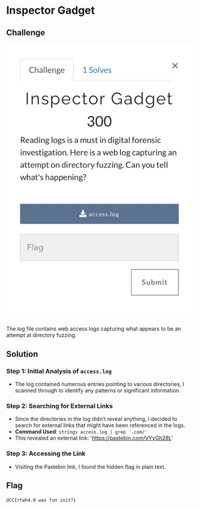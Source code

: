 # Inspector Gadget

## Challenge

<p align= "center">
  <img src = "https://github.com/batricha/CTF-Writeups/blob/main/RTWH4.0/Forensics/inspector1.jpeg" alt="Challenge Image">
</p>

The log file contains web access logs capturing what appears to be an attempt at directory fuzzing.

## Solution
### Step 1: Initial Analysis of `access.log`
- The log contained numerous entries pointing to various directories, I scanned through to identify any patterns or significant information.


### Step 2: Searching for External Links
- Since the directories in the log didn’t reveal anything, I decided to search for external links that might have been referenced in the logs.
- **Command Used**: `strings access.log | grep '.com/'`
- This revealed an external link: 'https://pastebin.com/VYyGh28L'

### Step 3: Accessing the Link
- Visiting the Pastebin link, I found the hidden flag in plain text.


## Flag
`UCC{rtwh4.0 was fun init?}`  
